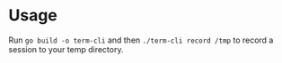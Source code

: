 Usage
======

Run `go build -o term-cli` and then `./term-cli record /tmp` to record
a session to your temp directory.
